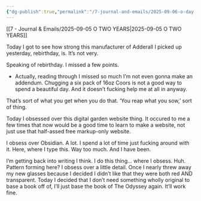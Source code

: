 ```yaml
---
{"dg-publish":true,"permalink":"/7-journal-and-emails/2025-09-06-o-day-after-wasted-rebirthday/"}
---
```


[[7 - Journal & Emails/2025-09-05 O TWO YEARS\|2025-09-05 O TWO YEARS]]

Today I got to see how strong this manufacturer of Adderall I picked up yesterday, rebirthday, is. It’s not very. 

Speaking of rebirthday. I missed a few points. 
- Actually, reading through I missed so much I’m not even gonna make an addendum. Chugging a six pack of 16oz Coors is not a good way to spend a beautiful day. And it doesn’t fucking help me at all in anyway.

That’s sort of what you get when you do that. ‘You reap what you sow,’ sort of thing. 

Today I obsessed over this digital garden website thing. It occured to me a few times that now would be a good time to learn to make a website, not just use that half-assed free markup-only website.

I obsess over Obsidian. A lot. I spend a lot of time just fucking around with it. Here, where I type this. Way too much. And I have been.

I’m getting back into writing I think. I do this thing… where I obsess. Huh. Pattern forming here? I obsess over a little detail. Once I nearly threw away my new glasses because I decided I didn’t like that they were both red AND transparent. Today I decided that I don’t need something wholly original to base a book off of, I’ll just base the book of The Odyssey again. It’ll work fine.